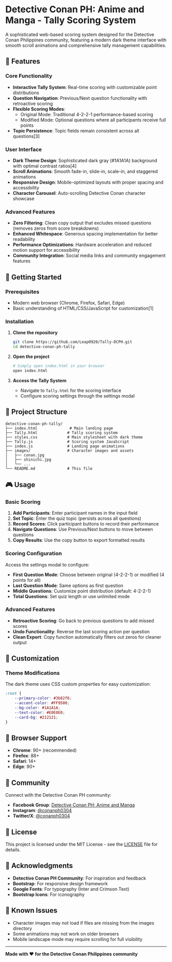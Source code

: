 # Detective Conan PH: Anime and Manga - Tally Scoring System

A sophisticated web-based scoring system designed for the Detective Conan Philippines community, featuring a modern dark theme interface with smooth scroll animations and comprehensive tally management capabilities.

## 🎯 Features

### Core Functionality
- **Interactive Tally System**: Real-time scoring with customizable point distributions
- **Question Navigation**: Previous/Next question functionality with retroactive scoring
- **Flexible Scoring Modes**: 
  - Original Mode: Traditional 4-2-2-1 performance-based scoring
  - Modified Mode: Optional questions where all participants receive full points
- **Topic Persistence**: Topic fields remain consistent across all questions[3]

### User Interface
- **Dark Theme Design**: Sophisticated dark gray (#1A1A1A) background with optimal contrast ratios[4]
- **Scroll Animations**: Smooth fade-in, slide-in, scale-in, and staggered animations
- **Responsive Design**: Mobile-optimized layouts with proper spacing and accessibility
- **Character Carousel**: Auto-scrolling Detective Conan character showcase

### Advanced Features
- **Zero Filtering**: Clean copy output that excludes missed questions (removes zeros from score breakdowns)
- **Enhanced Whitespace**: Generous spacing implementation for better readability
- **Performance Optimizations**: Hardware acceleration and reduced motion support for accessibility
- **Community Integration**: Social media links and community engagement features

## 🚀 Getting Started

### Prerequisites
- Modern web browser (Chrome, Firefox, Safari, Edge)
- Basic understanding of HTML/CSS/JavaScript for customization[1]

### Installation

1. **Clone the repository**
   ```bash
   git clone https://github.com/Leap0920/Tally-DCPH.git
   cd detective-conan-ph-tally
   ```

2. **Open the project**
   ```bash
   # Simply open index.html in your browser
   open index.html
   ```

3. **Access the Tally System**
   - Navigate to `Tally.html` for the scoring interface
   - Configure scoring settings through the settings modal

## 📁 Project Structure

```
detective-conan-ph-tally/
├── index.html              # Main landing page
├── Tally.html             # Tally scoring system
├── styles.css             # Main stylesheet with dark theme
├── Tally.js               # Scoring system JavaScript
├── index.js               # Landing page animations
├── images/                # Character images and assets
│   ├── conan.jpg
│   ├── shinichi.jpg
│   └── ...
└── README.md              # This file
```

## 🎮 Usage

### Basic Scoring
1. **Add Participants**: Enter participant names in the input field
2. **Set Topic**: Enter the quiz topic (persists across all questions)
3. **Record Scores**: Click participant buttons to record their performance
4. **Navigate Questions**: Use Previous/Next buttons to move between questions
5. **Copy Results**: Use the copy button to export formatted results

### Scoring Configuration
Access the settings modal to configure:
- **First Question Mode**: Choose between original (4-2-2-1) or modified (4 points for all)
- **Last Question Mode**: Same options as first question
- **Middle Questions**: Customize point distribution (default: 4-2-2-1)
- **Total Questions**: Set quiz length or use unlimited mode

### Advanced Features
- **Retroactive Scoring**: Go back to previous questions to add missed scores
- **Undo Functionality**: Reverse the last scoring action per question
- **Clean Export**: Copy function automatically filters out zeros for cleaner output

## 🎨 Customization

### Theme Modifications
The dark theme uses CSS custom properties for easy customization:

```css
:root {
    --primary-color: #3b82f6;
    --accent-color: #FF9500;
    --bg-color: #1A1A1A;
    --text-color: #E0E0E0;
    --card-bg: #212121;
}
```

## 📱 Browser Support

- **Chrome**: 90+ (recommended)
- **Firefox**: 88+
- **Safari**: 14+
- **Edge**: 90+

## 🎯 Community

Connect with the Detective Conan PH community:
- **Facebook Group**: [Detective Conan PH: Anime and Manga](https://www.facebook.com/groups/dcphanimeandmanga)
- **Instagram**: [@conanph0304](https://www.instagram.com/conanph0304/)
- **Twitter/X**: [@conanph0304](https://x.com/conanph0304)

## 📄 License

This project is licensed under the MIT License - see the [LICENSE](LICENSE) file for details.

## 🙏 Acknowledgments

- **Detective Conan PH Community**: For inspiration and feedback
- **Bootstrap**: For responsive design framework
- **Google Fonts**: For typography (Inter and Crimson Text)
- **Bootstrap Icons**: For iconography

## 🐛 Known Issues

- Character images may not load if files are missing from the images directory
- Some animations may not work on older browsers
- Mobile landscape mode may require scrolling for full visibility

---

**Made with ❤️ for the Detective Conan Philippines community**
